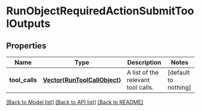 # RunObjectRequiredActionSubmitToolOutputs


## Properties
Name | Type | Description | Notes
------------ | ------------- | ------------- | -------------
**tool_calls** | [**Vector{RunToolCallObject}**](RunToolCallObject.md) | A list of the relevant tool calls. | [default to nothing]


[[Back to Model list]](../README.md#models) [[Back to API list]](../README.md#api-endpoints) [[Back to README]](../README.md)


